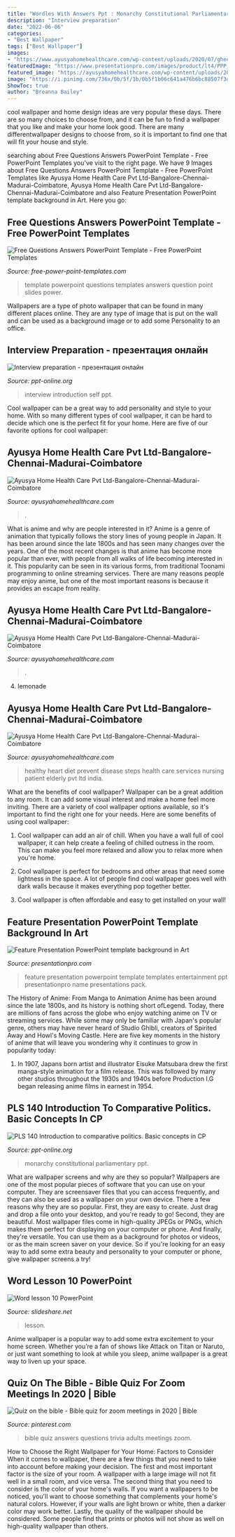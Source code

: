 ```yaml
---
title: "Wordles With Answers Ppt : Monarchy Constitutional Parliamentary Ppt"
description: "Interview preparation"
date: "2022-06-06"
categories:
- "Best Wallpaper"
tags: ["Best Wallpaper"]
images:
- "https://www.ayusyahomehealthcare.com/wp-content/uploads/2020/07/ghee-butter-in-glass-jar-with-wooden-spoon-e1595913450622-600x400.jpg"
featuredImage: "https://www.presentationpro.com/images/product/lt4/PPP_SARTE_LT4_Feature_Presentation.jpg"
featured_image: "https://ayusyahomehealthcare.com/wp-content/uploads/2020/07/ghee-butter-in-glass-jar-with-wooden-spoon-e1595913450622-300x200.jpg"
image: "https://i.pinimg.com/736x/0b/5f/1b/0b5f1b06c641a476b6bc88507f3d53b2.jpg"
ShowToc: true
author: "Breanna Bailey"
---
```



cool wallpaper and home design ideas are very popular these days. There are so many choices to choose from, and it can be fun to find a wallpaper that you like and make your home look good. There are many differentwallpaper designs to choose from, so it is important to find one that will fit your house and style.

	

		
searching about Free Questions Answers PowerPoint Template - Free PowerPoint Templates you've visit to the right page. We have 9 Images about Free Questions Answers PowerPoint Template - Free PowerPoint Templates like Ayusya Home Health Care Pvt Ltd-Bangalore-Chennai-Madurai-Coimbatore, Ayusya Home Health Care Pvt Ltd-Bangalore-Chennai-Madurai-Coimbatore and also Feature Presentation PowerPoint template background in Art. Here you go:
		
    
## Free Questions Answers PowerPoint Template - Free PowerPoint Templates

<img loading=lazy src="https://cdn.free-power-point-templates.com/wp-content/uploads/2017/08/160105-question-template-16x9-1.jpg" onerror="this.onerror=null;this.src='https://tse3.mm.bing.net/th?id=OIP.mBVC4wxugCpWN_R5eloj4gHaEK&amp;pid=15.1';" alt="Free Questions Answers PowerPoint Template - Free PowerPoint Templates">

_Source: free-power-point-templates.com_

>template powerpoint questions templates answers question point slides power. 

	



Wallpapers are a type of photo wallpaper that can be found in many different places online. They are any type of image that is put on the wall and can be used as a background image or to add some Personality to an office.

    
## Interview Preparation - презентация онлайн

<img loading=lazy src="http://cf.ppt-online.org/files/slide/f/F6sGqOgVZ3m8dfMyxXA9pvK4UIHWlRSi5etDJn/slide-6.jpg" onerror="this.onerror=null;this.src='https://tse1.mm.bing.net/th?id=OIP.dqXTJYDmRMXwB_CRTzomyQHaFj&amp;pid=15.1';" alt="Interview preparation - презентация онлайн">

_Source: ppt-online.org_

>interview introduction self ppt. 

	

Cool wallpaper can be a great way to add personality and style to your home. With so many different types of cool wallpaper, it can be hard to decide which one is the perfect fit for your home. Here are five of our favorite options for cool wallpaper: 

    
## Ayusya Home Health Care Pvt Ltd-Bangalore-Chennai-Madurai-Coimbatore

<img loading=lazy src="https://ayusyahomehealthcare.com/wp-content/uploads/2020/07/ghee-butter-in-glass-jar-with-wooden-spoon-e1595913450622-300x200.jpg" onerror="this.onerror=null;this.src='https://tse1.mm.bing.net/th?id=OIP.W0Xu3Fs9uke5z92cVOMZ9QAAAA&amp;pid=15.1';" alt="Ayusya Home Health Care Pvt Ltd-Bangalore-Chennai-Madurai-Coimbatore">

_Source: ayusyahomehealthcare.com_

>. 

	

What is anime and why are people interested in it?
Anime is a genre of animation that typically follows the story lines of young people in Japan. It has been around since the late 1800s and has seen many changes over the years. One of the most recent changes is that anime has become more popular than ever, with people from all walks of life becoming interested in it. This popularity can be seen in its various forms, from traditional Toonami programming to online streaming services. There are many reasons people may enjoy anime, but one of the most important reasons is because it provides an escape from reality.

    
## Ayusya Home Health Care Pvt Ltd-Bangalore-Chennai-Madurai-Coimbatore

<img loading=lazy src="https://www.ayusyahomehealthcare.com/wp-content/uploads/2020/07/ghee-butter-in-glass-jar-with-wooden-spoon-e1595913450622-600x400.jpg" onerror="this.onerror=null;this.src='https://tse1.mm.bing.net/th?id=OIP.3Bwc0u5no2OBbgXFPzs5YwHaE8&amp;pid=15.1';" alt="Ayusya Home Health Care Pvt Ltd-Bangalore-Chennai-Madurai-Coimbatore">

_Source: ayusyahomehealthcare.com_

>. 

	

4. lemonade 

    
## Ayusya Home Health Care Pvt Ltd-Bangalore-Chennai-Madurai-Coimbatore

<img loading=lazy src="https://www.ayusyahomehealthcare.com/wp-content/uploads/2018/03/foodsforahealthyheart.jpg" onerror="this.onerror=null;this.src='https://tse4.mm.bing.net/th?id=OIP.SO0YhFMUkmkWTxmbx_Hx7AHaFj&amp;pid=15.1';" alt="Ayusya Home Health Care Pvt Ltd-Bangalore-Chennai-Madurai-Coimbatore">

_Source: ayusyahomehealthcare.com_

>healthy heart diet prevent disease steps health care services nursing patient elderly pvt ltd india. 

	

What are the benefits of cool wallpaper?
Wallpaper can be a great addition to any room. It can add some visual interest and make a home feel more inviting. There are a variety of cool wallpaper options available, so it's important to find the right one for your needs. Here are some benefits of using cool wallpaper: 
1. Cool wallpaper can add an air of chill. When you have a wall full of cool wallpaper, it can help create a feeling of chilled outness in the room. This can make you feel more relaxed and allow you to relax more when you're home. 

2. Cool wallpaper is perfect for bedrooms and other areas that need some lightness in the space. A lot of people find cool wallpaper goes well with dark walls because it makes everything pop together better. 

3. Cool wallpaper is often affordable and easy to get installed on your wall!

    
## Feature Presentation PowerPoint Template Background In Art

<img loading=lazy src="https://www.presentationpro.com/images/product/lt4/PPP_SARTE_LT4_Feature_Presentation.jpg" onerror="this.onerror=null;this.src='https://tse2.mm.bing.net/th?id=OIP.C_5w6r-wSvV6H-YppnC3UAHaFj&amp;pid=15.1';" alt="Feature Presentation PowerPoint template background in Art">

_Source: presentationpro.com_

>feature presentation powerpoint template templates entertainment ppt presentationpro name presentations pack. 

	

The History of Anime: From Manga to Animation
Anime has been around since the late 1800s, and its history is nothing short ofLegend. Today, there are millions of fans across the globe who enjoy watching anime on TV or streaming services. While some may only be familiar with Japan's popular genre, others may have never heard of Studio Ghibli, creators of Spirited Away and Howl's Moving Castle. Here are five key moments in the history of anime that will leave you wondering why it continues to grow in popularity today:
1) In 1907, Japans born artist and illustrator Eisuke Matsubara drew the first manga-style animation for a film release. This was followed by many other studios throughout the 1930s and 1940s before Production I.G began releasing anime films in earnest in 1954.

    
## PLS 140 Introduction To Comparative Politics. Basic Concepts In CP

<img loading=lazy src="https://cf.ppt-online.org/files/slide/r/rTbxEU49NziSc8vBtQCY12adyLmAO3leWkRIjK/slide-5.jpg" onerror="this.onerror=null;this.src='https://tse3.mm.bing.net/th?id=OIP.hVKBzjluj_6RKtYlDzX1VgHaFj&amp;pid=15.1';" alt="PLS 140 Introduction to comparative politics. Basic concepts in CP">

_Source: ppt-online.org_

>monarchy constitutional parliamentary ppt. 

	

What are wallpaper screens and why are they so popular?
Wallpapers are one of the most popular pieces of software that you can use on your computer. They are screensaver files that you can access frequently, and they can also be used as a wallpaper on your own device. There a few reasons why they are so popular. First, they are easy to create. Just drag and drop a file onto your desktop, and you're ready to go! Second, they are beautiful. Most wallpaper files come in high-quality JPEGs or PNGs, which makes them perfect for displaying on your computer or phone. And finally, they're versatile. You can use them as a background for photos or videos, or as the main screen saver on your device. So if you're looking for an easy way to add some extra beauty and personality to your computer or phone, give wallpaper screens a try!

    
## Word Lesson 10 PowerPoint

<img loading=lazy src="https://image.slidesharecdn.com/wordlesson10-130321130927-phpapp02/95/word-lesson-10-powerpoint-6-638.jpg?cb=1363871455" onerror="this.onerror=null;this.src='https://tse4.mm.bing.net/th?id=OIP.ZlNeOSv1R5VQH6KA-O3mGAHaFj&amp;pid=15.1';" alt="Word lesson 10 PowerPoint">

_Source: slideshare.net_

>lesson. 

	

Anime wallpaper is a popular way to add some extra excitement to your home screen. Whether you’re a fan of shows like Attack on Titan or Naruto, or just want something to look at while you sleep, anime wallpaper is a great way to liven up your space.

    
## Quiz On The Bible - Bible Quiz For Zoom Meetings In 2020 | Bible

<img loading=lazy src="https://i.pinimg.com/736x/0b/5f/1b/0b5f1b06c641a476b6bc88507f3d53b2.jpg" onerror="this.onerror=null;this.src='https://tse3.mm.bing.net/th?id=OIP.GE5Nm_WWBj3e_hKu_HZOcgHaLH&amp;pid=15.1';" alt="Quiz on the bible - Bible quiz for zoom meetings in 2020 | Bible">

_Source: pinterest.com_

>bible quiz answers questions trivia adults meetings zoom. 

	

How to Choose the Right Wallpaper for Your Home: Factors to Consider
When it comes to wallpaper, there are a few things that you need to take into account before making your decision. The first and most important factor is the size of your room. A wallpaper with a large image will not fit well in a small room, and vice versa. 
The second thing that you need to consider is the color of your home's walls. If you want a wallpapers to be noticed, you'll want to choose something that complements your home's natural colors. However, if your walls are light brown or white, then a darker color may work better. 
Lastly, the quality of the wallpaper should be considered. Some people find that prints or photos will not show as well on high-quality wallpaper than others.

